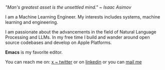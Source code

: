 <!--
**ankitsharma07/ankitsharma07** is a ✨ _special_ ✨ repository because its `README.md` (this file) appears on your GitHub profile.

Here are some ideas to get you started:

- 🔭 I’m currently working on ...
- 🌱 I’m currently learning ...
- 👯 I’m looking to collaborate on ...
- 🤔 I’m looking for help with ...
- 💬 Ask me about ...
- 📫 How to reach me: ...
- 😄 Pronouns: ...
- ⚡ Fun fact: ...
-->
*"Man's greatest asset is the unsettled mind." ~ Isaac Asimov*

I am a Machine Learning Engineer. My interests includes systems, machine learning and engineering.

I am passionate about the advancements in the field of Natural Language Processing and LLMs. In my free time I build and wander around open source codebases and develop on Apple Platforms.

**Emacs** is my favorite editor.

You can reach me on: [x ~ twitter](https://x.com/nezubn "twitter") or on [linkedin](https://www.linkedin.com/in/ankitkumar1107/ "LinkedIn") or you can [mail me](mailto:ankit@nezubn.com)
